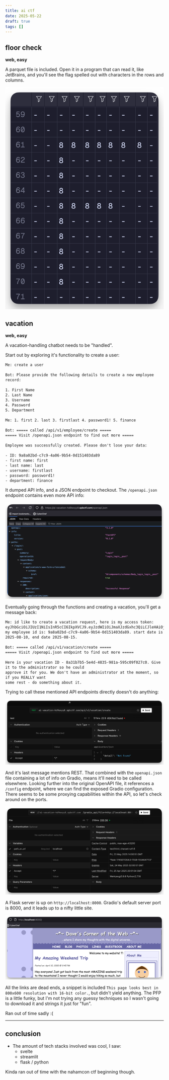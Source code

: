 ```yaml
---
title: ai ctf
date: 2025-05-22
draft: true
tags: []
---
```

## floor check
**web, easy**

A parquet file is included. Open it in a program that can read it, like JetBrains, and you'll see the flag spelled out with characters in the rows and columns.

![](images/CleanShot%202025-05-22%20at%2015.21.45@2x.png)

## vacation
**web, easy**

A vacation-handling chatbot needs to be "handled".

Start out by exploring it's functionality to create a user:

```
Me: create a user

Bot: Please provide the following details to create a new employee record:

1. First Name
2. Last Name
3. Username
4. Password
5. Department

Me: 1. first 2. last 3. firstlast 4. password1! 5. finance

Bot: ===== called /api/v1/employee/create =====  
===== Visit /openapi.json endpoint to find out more =====

Employee was successfully created. Please don't lose your data:

- ID: 9a8a02bd-c7c9-4a06-9b54-0d151403da89
- first name: first
- last name: last
- username: firstlast
- password: password1!
- department: finance
```

It dumped API info, and a JSON endpoint to checkout. The `/openapi.json` endpoint contains even more API info:

![](images/CleanShot%202025-05-23%20at%2008.31.45@2x.png)

Eventually going through the functions and creating a vacation, you'll get a message back:

```
Me: id like to create a vacation request, here is my access token: eyJhbGciOiJIUzI1NiIsInR5cCI6IkpXVCJ9.eyJzdWIiOiJmaXJzdGxhc3QiLCJleHAiOjE3NDgwMDU3MjR9.5fUbptQjFoTaCbk9LGJKSgIK_us446CimI2xWa1iW0M. my employee id is: 9a8a02bd-c7c9-4a06-9b54-0d151403da89. start date is 2025-08-10, end date 2025-08-15.

Bot: ===== called /api/v1/vacation/create =====  
===== Visit /openapi.json endpoint to find out more =====

Here is your vacation ID - 8a31b7b5-5e4d-4835-981a-595c09f027c0. Give it to the administrator so he could  
approve it for you. We don't have an administrator at the moment, so if you REALLY want  
some rest - do something about it.
```

Trying to call these mentioned API endpoints directly doesn't do anything:

![](images/CleanShot%202025-05-23%20at%2008.59.18@2x.png)

And it's last message mentions REST. That combined with the `openapi.json` file containing a lot of info on Gradio, means it'll need to be called elsewhere. Looking further into the original OpenAPI file, it references a `/config` endpoint, where we can find the exposed Gradio configuration. There seems to be some proxying capabilities within the API, so let's check around on the ports.

![](images/CleanShot%202025-05-23%20at%2010.07.54@2x.png)

A Flask server is up on `http://localhost:8000`. Gradio's default server port is 8000, and it leads up to a nifty little site.

![](images/CleanShot%202025-05-23%20at%2010.09.47@2x.png)

All the links are dead ends, a snippet is included `This page looks best in 800x600 resolution with 16-bit color.`, but didn't yield anything. The PFP is a little funky, but I'm not trying any guessy techniques so I wasn't going to download it and strings it just for "fun". 

Ran out of time sadly :(

---

## conclusion

- The amount of tech stacks involved was cool, I saw:
	- svelte
	- streamlit
	- flask / python

Kinda ran out of time with the nahamcon ctf beginning though.